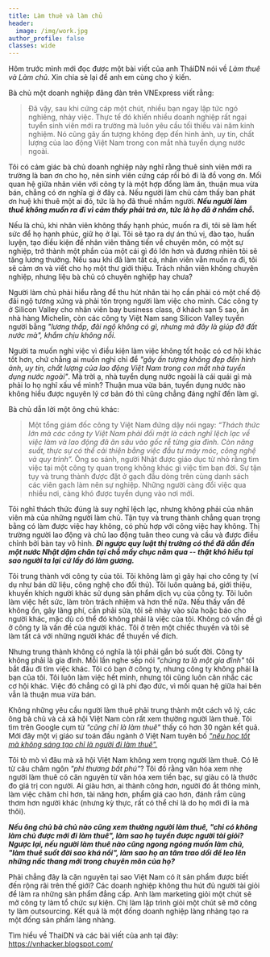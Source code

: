 ```yaml
---
title: Làm thuê và làm chủ
header:
  image: /img/work.jpg
author_profile: false
classes: wide
---
```


Hôm trước mình mới đọc được một bài viết của anh TháiDN nói về _Làm thuê và Làm chủ_. Xin chia sẻ lại để anh em cùng cho ý kiến.

Bà chủ một doanh nghiệp đăng đàn trên VNExpress viết rằng:
> Đã vậy, sau khi cứng cáp một chút, nhiều bạn ngay lập tức ngó nghiêng, nhảy việc. Thực tế đó khiến nhiều doanh nghiệp rất ngại tuyển sinh viên mới ra trường mà luôn yêu cầu tối thiểu vài năm kinh nghiệm. Nó cũng gây ấn tượng không đẹp đến hình ảnh, uy tín, chất lượng của lao động Việt Nam trong con mắt nhà tuyển dụng nước ngoài.

Tôi có cảm giác bà chủ doanh nghiệp này nghĩ rằng thuê sinh viên mới ra trường là ban ơn cho họ, nên sinh viên cứng cáp rồi bỏ đi là đồ vong ơn. Mối quan hệ giữa nhân viên với công ty là một hợp đồng làm ăn, thuận mua vừa bán, chẳng có ơn nghĩa gì ở đây cả. Nếu người làm chủ cảm thấy ban phát ơn huệ khi thuê một ai đó, tức là họ đã thuê nhầm người. _**Nếu người làm thuê không muốn ra đi vì cảm thấy phải trả ơn, tức là họ đã ở nhầm chỗ.**_

Nếu là chủ, khi nhân viên không thấy hạnh phúc, muốn ra đi, tôi sẽ làm hết sức để họ hạnh phúc, giữ họ ở lại. Tôi sẽ tạo ra dự án thú vị, đào tạo, huấn luyện, tạo điều kiện để nhân viên thăng tiến về chuyên môn, có một sự nghiệp, trở thành một phần của một cái gì đó lớn hơn và đương nhiên tôi sẽ tăng lương thưởng. Nếu sau khi đã làm tất cả, nhân viên vẫn muốn ra đi, tôi sẽ cảm ơn và viết cho họ một thư giới thiệu. Trách nhân viên không chuyên nghiệp, nhưng liệu bà chủ có chuyên nghiệp hay chưa?

Người làm chủ phải hiểu rằng để thu hút nhân tài họ cần phải có một chế độ đãi ngộ tương xứng và phải tôn trọng người làm việc cho mình. Các công ty ở Silicon Valley cho nhân viên bay business class, ở khách sạn 5 sao, ăn nhà hàng Michelin, còn các công ty Việt Nam sang Silicon Valley tuyển người bằng _"lương thấp, đãi ngộ không có gì, nhưng mà đây là giúp đỡ đất nước mà", khắm chịu không nổi._

Người ta muốn nghỉ việc vì điều kiện làm việc không tốt hoặc có cơ hội khác tốt hơn, chứ chẳng ai muốn nghỉ chỉ để _"gây ấn tượng không đẹp đến hình ảnh, uy tín, chất lượng của lao động Việt Nam trong con mắt nhà tuyển dụng nước ngoài"_. Mà trời ạ, nhà tuyển dụng nước ngoài là cái quái gì mà phải lo họ nghĩ xấu về mình? Thuận mua vừa bán, tuyển dụng nước nào không hiểu được nguyên lý cơ bản đó thì cũng chẳng đáng nghĩ đến làm gì.

Bà chủ dẫn lời một ông chủ khác:
> Một tổng giám đốc công ty Việt Nam đứng dậy nói ngay: _“Thách thức lớn mà các công ty Việt Nam phải đối mặt là cách nghĩ lệch lạc về việc làm và lao động đã ăn sâu vào gốc rễ từng gia đình. Còn năng suất, thực sự có thể cải thiện bằng việc đầu tư máy móc, công nghệ và quy trình”._
Ông so sánh, người Nhật được giáo dục từ nhỏ rằng tìm việc tại một công ty quan trọng không khác gì việc tìm bạn đời. Sự tận tụy và trung thành được đặt ở gạch đầu dòng trên cùng danh sách các viên gạch làm nên sự nghiệp. Những người càng đổi việc qua nhiều nơi, càng khó được tuyển dụng vào nơi mới.

Tôi nghĩ thách thức đúng là suy nghĩ lệch lạc, nhưng không phải của nhân viên mà của những người làm chủ. Tận tụy và trung thành chẳng quan trọng bằng có làm được việc hay không, có phù hợp với công việc hay không. Thị trường người lao động và chủ lao động tuân theo cung và cầu và được điều chỉnh bởi bàn tay vô hình. _**Đi ngược quy luật thị trường có thể đã dẫn đến một nước Nhật dậm chân tại chỗ mấy chục năm qua -- thật khó hiểu tại sao người ta lại cứ lấy đó làm gương.**_

Tôi trung thành với công ty của tôi. Tôi không làm gì gây hại cho công ty (ví dụ như bán dữ liệu, công nghệ cho đối thủ). Tôi luôn quảng bá, giới thiệu, khuyến khích người khác sử dụng sản phẩm dịch vụ của công ty. Tôi luôn làm việc hết sức, làm tròn trách nhiệm và hơn thế nữa. Nếu thấy vấn đề không ổn, gây lãng phí, cần phải sửa, tôi sẽ nhảy vào sửa hoặc báo cho người khác, mặc dù có thể đó không phải là việc của tôi. Không có vấn đề gì ở công ty là vấn đề của người khác. Tôi ở trên một chiếc thuyền và tôi sẽ làm tất cả với những người khác để thuyền về đích.

Nhưng trung thành không có nghĩa là tôi phải gắn bó suốt đời. Công ty không phải là gia đình. Mỗi lần nghe sếp nói _"chúng ta là một gia đình"_ tôi bắt đầu đi tìm việc khác. Tôi có bạn ở công ty, nhưng công ty không phải là bạn của tôi. Tôi luôn làm việc hết mình, nhưng tôi cũng luôn cân nhắc các cơ hội khác. Việc đó chẳng có gì là phi đạo đức, vì mối quan hệ giữa hai bên vẫn là thuận mua vừa bán.

Không những yêu cầu người làm thuê phải trung thành một cách vô lý, các ông bà chủ và cả xã hội Việt Nam còn rất xem thường người làm thuê. Tôi tìm trên Google cụm từ _"cũng chỉ là làm thuê"_ thấy có hơn 30 ngàn kết quả. Mới đây một vị giáo sư toán đầu ngành ở Việt Nam tuyên bố _["nếu học tốt mà không sáng tạo chỉ là người đi làm thuê".](http://news.zing.vn/hoc-sinh-viet-nam-gioi-nhung-khong-nhieu-dau-an-tren-dinh-tri-tue-post771143.html)_

Tôi tò mò vì đâu mà xã hội Việt Nam không xem trọng người làm thuê. Có lẽ từ câu châm ngôn _"phi thương bất phú"_? Tôi đồ rằng văn hóa xem nhẹ người làm thuê có căn nguyên từ văn hóa xem tiền bạc, sự giàu có là thước đo giá trị con người. Ai giàu hơn, ai thành công hơn, người đó ắt thông minh, làm việc chăm chỉ hơn, tài năng hơn, phẩm giá cao hơn, đánh rắm cũng thơm hơn người khác (nhưng kỳ thực, rất có thể chỉ là do họ mới đi ỉa mà thôi).

_**Nếu ông chủ bà chủ nào cũng xem thường người làm thuê, "chỉ có không làm chủ được mới đi làm thuê", làm sao họ tuyển được người tài giỏi? Ngược lại, nếu người làm thuê nào cũng ngong ngóng muốn làm chủ, "làm thuê suốt đời sao khá nổi", làm sao họ an tâm trao dồi để leo lên những nấc thang mới trong chuyên môn của họ?**_

Phải chẳng đây là căn nguyên tại sao Việt Nam có ít sản phẩm được biết đến rộng rãi trên thế giới? Các doanh nghiệp không thu hút đủ người tài giỏi để làm ra những sản phẩm đẳng cấp. Anh làm marketing giỏi một chút sẽ mở công ty làm tổ chức sự kiện. Chị làm lập trình giỏi một chút sẽ mở công ty làm outsourcing. Kết quả là một đống doanh nghiệp làng nhàng tạo ra một đống sản phẩm làng nhàng.

Tìm hiểu về ThaiDN và các bài viết của anh tại đây: https://vnhacker.blogspot.com/
